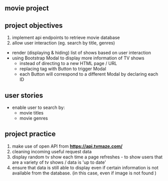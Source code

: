 ## movie project 

## project objectives
1. implement api endpoints to retrieve movie database
2. allow user interaction (eg. search by title, genres)
- render (displaying & hiding) list of shows based on user interaction
- using Bootstrap Modal to display more information of TV shows 
    - instead of directing to a new HTML page / URL 
    - replacing <a> tag with Button to trigger Modal
    - each Button will correspond to a different Modal by declaring each ID 

## user stories 
- enable user to search by:
    - movie titles
    - movie genres

## project practice
1. make use of open API from **https://api.tvmaze.com/** 
2. cleaning incoming useful request data
3. display random tv show each time a page refreshes - to show users that are 
a variety of tv shows / data is 'up to date'
4. ensure that data is still able to display even if certain information is not
available from the database. (in this case, even if image is not found )


